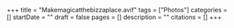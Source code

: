 +++
title = "Makemagicatthebizzaplace.avif"
tags = ["Photos"]
categories = []
startDate = ""
draft = false
pages = []
description = ""
citations = []
+++
